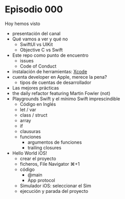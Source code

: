 # Episodio 000

Hoy hemos visto

- presentación del canal
- Qué vamos a ver y qué no
    - SwiftUI vs UIKit
    - Objective C vs Swift
- Este repo como punto de encuentro
    - issues
    - Code of Conduct
- instalación de herramientas: [Xcode](https://developer.apple.com/xcode/)
- cuenta developer en Apple, merece la pena?
    - tipos de cuentas de desarrollador
- Las mejores prácticas
- the daily refactor featuring Martin Fowler (not)
- Playgrounds Swift y el mínimo Swift imprescindible
    - Código en Inglés
    - let / var
    - class / struct
    - array
    - if
    - clausuras
    - funciones
        - argumentos de funciones
        - trailing closures
- Hello World iOS!
    - crear el proyecto
    - ficheros, File Navigator ⌘+1
    - código
        - @main
        - App protocol
    - Simulador iOS: seleccionar el Sim
    - ejecución y parada del proyecto